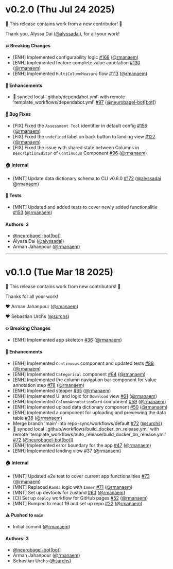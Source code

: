 # v0.2.0 (Thu Jul 24 2025)

:tada: This release contains work from a new contributor! :tada:

Thank you, Alyssa Dai ([@alyssadai](https://github.com/alyssadai)), for all your work!

#### 💥 Breaking Changes

- [ENH] Implemented configurability logic [#168](https://github.com/neurobagel/annotation-tool/pull/168) ([@rmanaem](https://github.com/rmanaem))
- [ENH] Implemented feature complete value annotation [#130](https://github.com/neurobagel/annotation-tool/pull/130) ([@rmanaem](https://github.com/rmanaem))
- [ENH] Implemented `MultiColumnMeasure` flow [#113](https://github.com/neurobagel/annotation-tool/pull/113) ([@rmanaem](https://github.com/rmanaem))

#### 🚀 Enhancements

- 🔄 synced local '.github/dependabot.yml' with remote 'template_workflows/dependabot.yml' [#97](https://github.com/neurobagel/annotation-tool/pull/97) ([@neurobagel-bot[bot]](https://github.com/neurobagel-bot[bot]))

#### 🐛 Bug Fixes

- [FIX] Fixed the `Assessment Tool` identifier in default config [#156](https://github.com/neurobagel/annotation-tool/pull/156) ([@rmanaem](https://github.com/rmanaem))
- [FIX] Fixed the `undefined` label on back button to landing view [#127](https://github.com/neurobagel/annotation-tool/pull/127) ([@rmanaem](https://github.com/rmanaem))
- [FIX] Fixed the issue with shared state between Columns in `DescriptionEditor` of `Continuous` Component [#96](https://github.com/neurobagel/annotation-tool/pull/96) ([@rmanaem](https://github.com/rmanaem))

#### 🏠 Internal

- [MNT] Update data dictionary schema to CLI v0.6.0 [#172](https://github.com/neurobagel/annotation-tool/pull/172) ([@alyssadai](https://github.com/alyssadai) [@rmanaem](https://github.com/rmanaem))

####  🧪 Tests

- [MNT] Updated and added tests to cover newly added functionalitie [#153](https://github.com/neurobagel/annotation-tool/pull/153) ([@rmanaem](https://github.com/rmanaem))

#### Authors: 3

- [@neurobagel-bot[bot]](https://github.com/neurobagel-bot[bot])
- Alyssa Dai ([@alyssadai](https://github.com/alyssadai))
- Arman Jahanpour ([@rmanaem](https://github.com/rmanaem))

---

# v0.1.0 (Tue Mar 18 2025)

:tada: This release contains work from new contributors! :tada:

Thanks for all your work!

:heart: Arman Jahanpour ([@rmanaem](https://github.com/rmanaem))

:heart: Sebastian Urchs ([@surchs](https://github.com/surchs))

#### 💥 Breaking Changes

- [ENH] Implemented app skeleton [#36](https://github.com/neurobagel/annotation-tool/pull/36) ([@rmanaem](https://github.com/rmanaem))

#### 🚀 Enhancements

- [ENH] Implemented `Continuous` component and updated tests [#88](https://github.com/neurobagel/annotation-tool/pull/88) ([@rmanaem](https://github.com/rmanaem))
- [ENH] Implemented `Categorical` component [#84](https://github.com/neurobagel/annotation-tool/pull/84) ([@rmanaem](https://github.com/rmanaem))
- [ENH] Implemented the column navigation bar component for value annotation step [#78](https://github.com/neurobagel/annotation-tool/pull/78) ([@rmanaem](https://github.com/rmanaem))
- [ENH] Implemented stepper [#65](https://github.com/neurobagel/annotation-tool/pull/65) ([@rmanaem](https://github.com/rmanaem))
- [ENH] Implemented UI and logic for `Download` view [#61](https://github.com/neurobagel/annotation-tool/pull/61) ([@rmanaem](https://github.com/rmanaem))
- [ENH] Implemented `ColumnAnnotationCard` component [#59](https://github.com/neurobagel/annotation-tool/pull/59) ([@rmanaem](https://github.com/rmanaem))
- [ENH] Implemented upload data dictionary component [#50](https://github.com/neurobagel/annotation-tool/pull/50) ([@rmanaem](https://github.com/rmanaem))
- [ENH] Implemented a component for uploading and previewing the data table [#38](https://github.com/neurobagel/annotation-tool/pull/38) ([@rmanaem](https://github.com/rmanaem))
- Merge branch 'main' into repo-sync/workflows/default [#72](https://github.com/neurobagel/annotation-tool/pull/72) ([@surchs](https://github.com/surchs))
- 🔄 synced local '.github/workflows/build_docker_on_release.yml' with remote 'template_workflows/auto_release/build_docker_on_release.yml' [#72](https://github.com/neurobagel/annotation-tool/pull/72) ([@neurobagel-bot[bot]](https://github.com/neurobagel-bot[bot]))
- [ENH] Implemented error boundary for the app [#47](https://github.com/neurobagel/annotation-tool/pull/47) ([@rmanaem](https://github.com/rmanaem))
- [ENH] Implemented landing view [#37](https://github.com/neurobagel/annotation-tool/pull/37) ([@rmanaem](https://github.com/rmanaem))

#### 🏠 Internal

- [MNT] Updated e2e test to cover current app functionalities [#73](https://github.com/neurobagel/annotation-tool/pull/73) ([@rmanaem](https://github.com/rmanaem))
- [MNT] Replaced `Ramda` logic with `Immer` [#71](https://github.com/neurobagel/annotation-tool/pull/71) ([@rmanaem](https://github.com/rmanaem))
- [MNT] Set up devtools for zustand [#63](https://github.com/neurobagel/annotation-tool/pull/63) ([@rmanaem](https://github.com/rmanaem))
- [CI] Set up `deploy` workflow for GitHub pages [#52](https://github.com/neurobagel/annotation-tool/pull/52) ([@rmanaem](https://github.com/rmanaem))
- [MNT] Bumped to react 19 and set up repo [#22](https://github.com/neurobagel/annotation-tool/pull/22) ([@rmanaem](https://github.com/rmanaem))

#### ⚠️ Pushed to `main`

- Initial commit ([@rmanaem](https://github.com/rmanaem))

#### Authors: 3

- [@neurobagel-bot[bot]](https://github.com/neurobagel-bot[bot])
- Arman Jahanpour ([@rmanaem](https://github.com/rmanaem))
- Sebastian Urchs ([@surchs](https://github.com/surchs))
